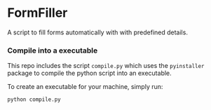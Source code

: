 # FormFiller
A script to fill forms automatically with with predefined details.

### Compile into a executable
This repo includes the script `compile.py` which uses the `pyinstaller` package
to compile the python script into an executable.

To create an executable for your machine, simply run:
```
python compile.py
```
